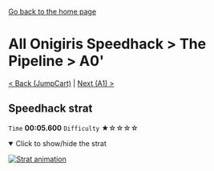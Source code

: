 [Go back to the home page](https://github.com/Doublevil/scbspeedrun)

# All Onigiris Speedhack > The Pipeline > A0'

[< Back (JumpCart)](https://github.com/Doublevil/scbspeedrun/blob/main/levels/arb_sh/A/JumpCart.md) | [Next (A1) >](https://github.com/Doublevil/scbspeedrun/blob/main/levels/arb_sh/A/A1.md)

## Speedhack strat

`Time` **00:05.600** `Difficulty` ★☆☆☆☆
<details open>
  <summary>Click to show/hide the strat</summary>

  [![Strat animation](https://github.com/Doublevil/scbspeedrun/blob/main/media/levels/A/A0_S_A1Strat.webp)](https://github.com/Doublevil/scbspeedrun/blob/main/media/levels/A/A0_S_A1Strat.mp4?raw=true)
</details>
